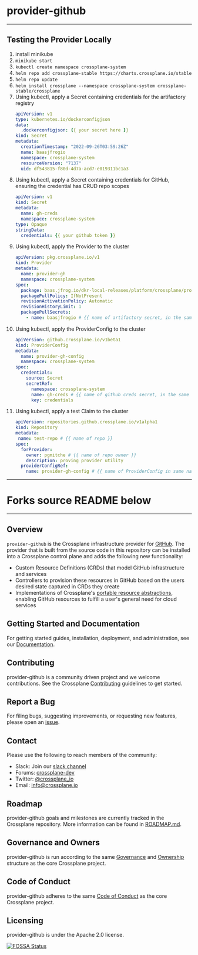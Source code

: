 # provider-github

---

## Testing the Provider Locally

1. install minikube
2. `minikube start`
3. `kubectl create namespace crossplane-system`
4. `helm repo add crossplane-stable https://charts.crossplane.io/stable`
5. `helm repo update`
6. `helm install crossplane --namespace crossplane-system crossplane-stable/crossplane`
7. Using kubectl, apply a Secret containing credentials for the artifactory registry
    ```yaml
    apiVersion: v1
    type: kubernetes.io/dockerconfigjson
    data:
      .dockerconfigjson: {{ your secret here }}
    kind: Secret
    metadata:
      creationTimestamp: "2022-09-26T03:59:26Z"
      name: baasjfrogio
      namespace: crossplane-system
      resourceVersion: "7137"
      uid: df543815-f80d-4d7a-acd7-e019311bc1a3 
    ```
8. Using kubectl, apply a Secret containing credentials for GitHub, ensuring the credential has CRUD repo scopes
    ```yaml
    apiVersion: v1
    kind: Secret
    metadata:
      name: gh-creds
      namespace: crossplane-system
    type: Opaque
    stringData:
      credentials: {{ your github token }}
    ```
9. Using kubectl, apply the Provider to the cluster
    ```yaml
    apiVersion: pkg.crossplane.io/v1
    kind: Provider
    metadata:
      name: provider-gh
      namespace: crossplane-system
    spec:
      package: baas.jfrog.io/dkr-local-releases/platform/crossplane/provider-github:v0.0.0-79.g5af9b24
      packagePullPolicy: IfNotPresent
      revisionActivationPolicy: Automatic
      revisionHistoryLimit: 1
      packagePullSecrets:
        - name: baasjfrogio # {{ name of artifactory secret, in the same namespace}}
    ```
10. Using kubectl, apply the ProviderConfig to the cluster
    ```yaml
    apiVersion: github.crossplane.io/v1beta1
    kind: ProviderConfig
    metadata:
      name: provider-gh-config
      namespace: crossplane-system
    spec:
      credentials:
        source: Secret 
        secretRef:
          namespace: crossplane-system 
          name: gh-creds # {{ name of github creds secret, in the same namespace }} 
          key: credentials
    ```
11. Using kubectl, apply a test Claim to the cluster
    ```yaml
    apiVersion: repositories.github.crossplane.io/v1alpha1
    kind: Repository
    metadata:
     name: test-repo # {{ name of repo }} 
    spec:
      forProvider:
        owner: pgmitche # {{ name of repo owner }} 
        description: proving provider utility
      providerConfigRef:
        name: provider-gh-config # {{ name of ProviderConfig in same namespace }}
    ```

---

# Forks source README below

---

## Overview

`provider-github` is the Crossplane infrastructure provider for
[GitHub](https://github.com/). The provider that is built from the source code
in this repository can be installed into a Crossplane control plane and adds the
following new functionality:

* Custom Resource Definitions (CRDs) that model GitHub infrastructure and
  services
* Controllers to provision these resources in GitHub based on the users desired
  state captured in CRDs they create
* Implementations of Crossplane's [portable resource
  abstractions](https://crossplane.io/docs/master/concepts.html), enabling
  GitHub resources to fulfill a user's general need for cloud services

## Getting Started and Documentation

For getting started guides, installation, deployment, and administration, see
our [Documentation](https://crossplane.io/docs/latest).

## Contributing

provider-github is a community driven project and we welcome contributions. See
the Crossplane
[Contributing](https://github.com/crossplane/crossplane/blob/master/CONTRIBUTING.md)
guidelines to get started.

## Report a Bug

For filing bugs, suggesting improvements, or requesting new features, please
open an [issue](https://github.com/12kmps/crossplane-provider-github/issues).

## Contact

Please use the following to reach members of the community:

* Slack: Join our [slack channel](https://slack.crossplane.io)
* Forums:
  [crossplane-dev](https://groups.google.com/forum/#!forum/crossplane-dev)
* Twitter: [@crossplane_io](https://twitter.com/crossplane_io)
* Email: [info@crossplane.io](mailto:info@crossplane.io)

## Roadmap

provider-github goals and milestones are currently tracked in the Crossplane
repository. More information can be found in
[ROADMAP.md](https://github.com/crossplane/crossplane/blob/master/ROADMAP.md).


## Governance and Owners

provider-github is run according to the same
[Governance](https://github.com/crossplane/crossplane/blob/master/GOVERNANCE.md)
and [Ownership](https://github.com/crossplane/crossplane/blob/master/OWNERS.md)
structure as the core Crossplane project.

## Code of Conduct

provider-github adheres to the same [Code of
Conduct](https://github.com/crossplane/crossplane/blob/master/CODE_OF_CONDUCT.md)
as the core Crossplane project.

## Licensing

provider-github is under the Apache 2.0 license.

[![FOSSA
Status](https://app.fossa.io/api/projects/git%2Bgithub.com%2Fcrossplane%2Fprovider-github.svg?type=large)](https://app.fossa.io/projects/git%2Bgithub.com%2Fcrossplane%2Fprovider-github?ref=badge_large)